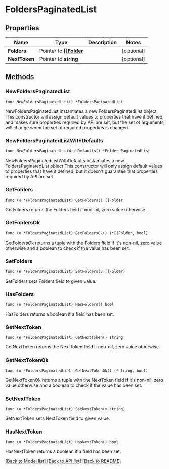 # FoldersPaginatedList

## Properties

Name | Type | Description | Notes
------------ | ------------- | ------------- | -------------
**Folders** | Pointer to [**[]Folder**](Folder.md) |  | [optional] 
**NextToken** | Pointer to **string** |  | [optional] 

## Methods

### NewFoldersPaginatedList

`func NewFoldersPaginatedList() *FoldersPaginatedList`

NewFoldersPaginatedList instantiates a new FoldersPaginatedList object
This constructor will assign default values to properties that have it defined,
and makes sure properties required by API are set, but the set of arguments
will change when the set of required properties is changed

### NewFoldersPaginatedListWithDefaults

`func NewFoldersPaginatedListWithDefaults() *FoldersPaginatedList`

NewFoldersPaginatedListWithDefaults instantiates a new FoldersPaginatedList object
This constructor will only assign default values to properties that have it defined,
but it doesn't guarantee that properties required by API are set

### GetFolders

`func (o *FoldersPaginatedList) GetFolders() []Folder`

GetFolders returns the Folders field if non-nil, zero value otherwise.

### GetFoldersOk

`func (o *FoldersPaginatedList) GetFoldersOk() (*[]Folder, bool)`

GetFoldersOk returns a tuple with the Folders field if it's non-nil, zero value otherwise
and a boolean to check if the value has been set.

### SetFolders

`func (o *FoldersPaginatedList) SetFolders(v []Folder)`

SetFolders sets Folders field to given value.

### HasFolders

`func (o *FoldersPaginatedList) HasFolders() bool`

HasFolders returns a boolean if a field has been set.

### GetNextToken

`func (o *FoldersPaginatedList) GetNextToken() string`

GetNextToken returns the NextToken field if non-nil, zero value otherwise.

### GetNextTokenOk

`func (o *FoldersPaginatedList) GetNextTokenOk() (*string, bool)`

GetNextTokenOk returns a tuple with the NextToken field if it's non-nil, zero value otherwise
and a boolean to check if the value has been set.

### SetNextToken

`func (o *FoldersPaginatedList) SetNextToken(v string)`

SetNextToken sets NextToken field to given value.

### HasNextToken

`func (o *FoldersPaginatedList) HasNextToken() bool`

HasNextToken returns a boolean if a field has been set.


[[Back to Model list]](../README.md#documentation-for-models) [[Back to API list]](../README.md#documentation-for-api-endpoints) [[Back to README]](../README.md)


